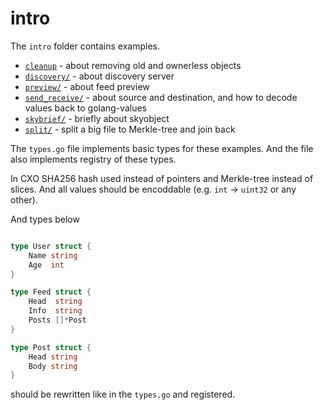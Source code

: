 intro
=====

The `intro` folder contains examples.

- [`cleanup`](./cleanup) - about removing old and ownerless objects
- [`discovery/`](./discovery) - about discovery server
- [`preview/`](./preview) - about feed preview
- [`send_receive/`](./send_receive) - about source and destination, and how to
  decode values back to golang-values
- [`skybrief/`](./skybrief) - briefly about skyobject
- [`split/`](./split) - split a big file to Merkle-tree and join back

The `types.go` file implements basic types for these
examples. And the file also implements registry of
these types.

In CXO SHA256 hash used instead of pointers and Merkle-tree
instead of slices. And all values should be encoddable (e.g.
`int` -> `uint32` or any other).


And types below

```go

type User struct {
	Name string
	Age  int
}

type Feed struct {
	Head  string
	Info  string
	Posts []*Post
}

type Post struct {
	Head string
	Body string
}

```

should be rewritten like in the `types.go` and registered.
